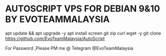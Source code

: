 # **AUTOSCRIPT VPS FOR DEBIAN 9&10 BY EVOTEAMMALAYSIA**


apt update && apt upgrade -y
apt install screen git zip curl wget -y
git clone https://github.com/EvoTeamMalaysia/AutoScript

For Password ,Please PM me @ Telegram 
@EvoTeamMalaysia
